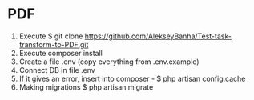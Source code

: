 # PDF
1) Execute $ git clone https://github.com/AlekseyBanha/Test-task-transform-to-PDF.git 
2) Execute composer install
3) Create a file .env (copy everything from .env.example)
4) Сonnect DB in file .env
5) If it gives an error, insert into composer - $ php artisan config:cache
6) Making migrations $ php artisan migrate

